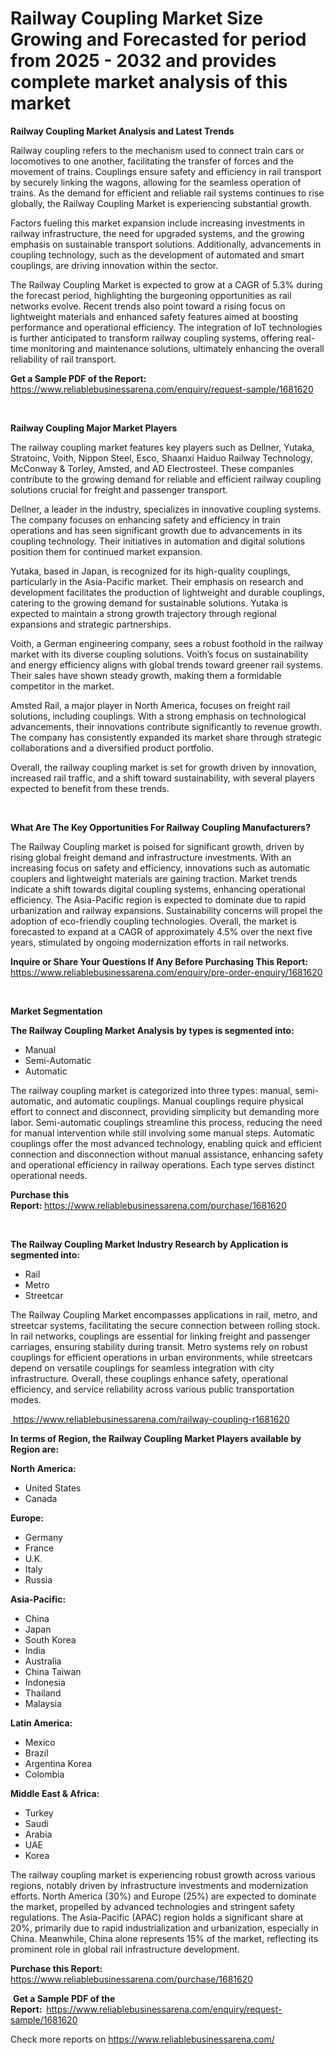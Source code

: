 <p><h1>Railway Coupling Market Size Growing and Forecasted for period from 2025 - 2032 and provides complete market analysis of this market</h1></p><p><strong>Railway Coupling Market Analysis and Latest Trends</strong></p>
<p><p>Railway coupling refers to the mechanism used to connect train cars or locomotives to one another, facilitating the transfer of forces and the movement of trains. Couplings ensure safety and efficiency in rail transport by securely linking the wagons, allowing for the seamless operation of trains. As the demand for efficient and reliable rail systems continues to rise globally, the Railway Coupling Market is experiencing substantial growth. </p><p>Factors fueling this market expansion include increasing investments in railway infrastructure, the need for upgraded systems, and the growing emphasis on sustainable transport solutions. Additionally, advancements in coupling technology, such as the development of automated and smart couplings, are driving innovation within the sector. </p><p>The Railway Coupling Market is expected to grow at a CAGR of 5.3% during the forecast period, highlighting the burgeoning opportunities as rail networks evolve. Recent trends also point toward a rising focus on lightweight materials and enhanced safety features aimed at boosting performance and operational efficiency. The integration of IoT technologies is further anticipated to transform railway coupling systems, offering real-time monitoring and maintenance solutions, ultimately enhancing the overall reliability of rail transport.</p></p>
<p><strong>Get a Sample PDF of the Report:&nbsp;</strong> <a href="https://www.reliablebusinessarena.com/enquiry/request-sample/1681620?utm_campaign=3515&utm_medium=2&utm_source=Github&utm_content=ia&utm_term=24032025&utm_id=railway-coupling">https://www.reliablebusinessarena.com/enquiry/request-sample/1681620</a></p>
<p>&nbsp;</p>
<p><strong>Railway Coupling Major Market Players</strong></p>
<p><p>The railway coupling market features key players such as Dellner, Yutaka, Stratoinc, Voith, Nippon Steel, Esco, Shaanxi Haiduo Railway Technology, McConway & Torley, Amsted, and AD Electrosteel. These companies contribute to the growing demand for reliable and efficient railway coupling solutions crucial for freight and passenger transport.</p><p>Dellner, a leader in the industry, specializes in innovative coupling systems. The company focuses on enhancing safety and efficiency in train operations and has seen significant growth due to advancements in its coupling technology. Their initiatives in automation and digital solutions position them for continued market expansion.</p><p>Yutaka, based in Japan, is recognized for its high-quality couplings, particularly in the Asia-Pacific market. Their emphasis on research and development facilitates the production of lightweight and durable couplings, catering to the growing demand for sustainable solutions. Yutaka is expected to maintain a strong growth trajectory through regional expansions and strategic partnerships.</p><p>Voith, a German engineering company, sees a robust foothold in the railway market with its diverse coupling solutions. Voith’s focus on sustainability and energy efficiency aligns with global trends toward greener rail systems. Their sales have shown steady growth, making them a formidable competitor in the market.</p><p>Amsted Rail, a major player in North America, focuses on freight rail solutions, including couplings. With a strong emphasis on technological advancements, their innovations contribute significantly to revenue growth. The company has consistently expanded its market share through strategic collaborations and a diversified product portfolio.</p><p>Overall, the railway coupling market is set for growth driven by innovation, increased rail traffic, and a shift toward sustainability, with several players expected to benefit from these trends.</p></p>
<p>&nbsp;</p>
<p><strong>What Are The Key Opportunities For Railway Coupling Manufacturers?</strong></p>
<p><p>The Railway Coupling market is poised for significant growth, driven by rising global freight demand and infrastructure investments. With an increasing focus on safety and efficiency, innovations such as automatic couplers and lightweight materials are gaining traction. Market trends indicate a shift towards digital coupling systems, enhancing operational efficiency. The Asia-Pacific region is expected to dominate due to rapid urbanization and railway expansions. Sustainability concerns will propel the adoption of eco-friendly coupling technologies. Overall, the market is forecasted to expand at a CAGR of approximately 4.5% over the next five years, stimulated by ongoing modernization efforts in rail networks.</p></p>
<p><strong>Inquire or Share Your Questions If Any Before Purchasing This Report:</strong> <a href="https://www.reliablebusinessarena.com/enquiry/pre-order-enquiry/1681620?utm_campaign=3515&utm_medium=2&utm_source=Github&utm_content=ia&utm_term=24032025&utm_id=railway-coupling">https://www.reliablebusinessarena.com/enquiry/pre-order-enquiry/1681620</a></p>
<p>&nbsp;</p>
<p><strong>Market Segmentation</strong></p>
<p><strong>The Railway Coupling Market Analysis by types is segmented into:</strong></p>
<p><ul><li>Manual</li><li>Semi-Automatic</li><li>Automatic</li></ul></p>
<p><p>The railway coupling market is categorized into three types: manual, semi-automatic, and automatic couplings. Manual couplings require physical effort to connect and disconnect, providing simplicity but demanding more labor. Semi-automatic couplings streamline this process, reducing the need for manual intervention while still involving some manual steps. Automatic couplings offer the most advanced technology, enabling quick and efficient connection and disconnection without manual assistance, enhancing safety and operational efficiency in railway operations. Each type serves distinct operational needs.</p></p>
<p><strong>Purchase this Report:&nbsp;</strong><a href="https://www.reliablebusinessarena.com/purchase/1681620?utm_campaign=3515&utm_medium=2&utm_source=Github&utm_content=ia&utm_term=24032025&utm_id=railway-coupling">https://www.reliablebusinessarena.com/purchase/1681620</a></p>
<p>&nbsp;</p>
<p><strong>The Railway Coupling Market Industry Research by Application is segmented into:</strong></p>
<p><ul><li>Rail</li><li>Metro</li><li>Streetcar</li></ul></p>
<p><p>The Railway Coupling Market encompasses applications in rail, metro, and streetcar systems, facilitating the secure connection between rolling stock. In rail networks, couplings are essential for linking freight and passenger carriages, ensuring stability during transit. Metro systems rely on robust couplings for efficient operations in urban environments, while streetcars depend on versatile couplings for seamless integration with city infrastructure. Overall, these couplings enhance safety, operational efficiency, and service reliability across various public transportation modes.</p></p>
<p><a href="https://www.reliablebusinessarena.com/railway-coupling-r1681620?utm_campaign=3515&utm_medium=2&utm_source=Github&utm_content=ia&utm_term=24032025&utm_id=railway-coupling">&nbsp;https://www.reliablebusinessarena.com/railway-coupling-r1681620</a></p>
<p><strong>In terms of Region, the Railway Coupling Market Players available by Region are:</strong></p>
<p>
    <p> <strong> North America: </strong>
        <ul>
            <li>United States</li>
            <li>Canada</li>
        </ul>
        </p> 
    <p> <strong> Europe: </strong>
        <ul>
            <li>Germany</li>
            <li>France</li>
            <li>U.K.</li>
            <li>Italy</li>
            <li>Russia</li>
        </ul>
        </p> 
    <p> <strong> Asia-Pacific: </strong>
        <ul>
            <li>China</li>
            <li>Japan</li>
            <li>South Korea</li>
            <li>India</li>
            <li>Australia</li>
            <li>China Taiwan</li>
            <li>Indonesia</li>
            <li>Thailand</li>
            <li>Malaysia</li>
        </ul>
        </p> 
    <p> <strong> Latin America: </strong>
        <ul>
            <li>Mexico</li>
            <li>Brazil</li>
            <li>Argentina Korea</li>
            <li>Colombia</li>
        </ul>
        </p> 
    <p> <strong> Middle East & Africa: </strong>
        <ul>
            <li>Turkey</li>
            <li>Saudi</li>
            <li>Arabia</li>
            <li>UAE</li>
            <li>Korea</li>
        </ul>
    </p>
    </p>
<p><p>The railway coupling market is experiencing robust growth across various regions, notably driven by infrastructure investments and modernization efforts. North America (30%) and Europe (25%) are expected to dominate the market, propelled by advanced technologies and stringent safety regulations. The Asia-Pacific (APAC) region holds a significant share at 20%, primarily due to rapid industrialization and urbanization, especially in China. Meanwhile, China alone represents 15% of the market, reflecting its prominent role in global rail infrastructure development.</p></p>
<p><strong>Purchase this Report: </strong><a href="https://www.reliablebusinessarena.com/purchase/1681620?utm_campaign=3515&utm_medium=2&utm_source=Github&utm_content=ia&utm_term=24032025&utm_id=railway-coupling">https://www.reliablebusinessarena.com/purchase/1681620</a></p>
<p>&nbsp;<strong>Get a Sample PDF of the Report:&nbsp;&nbsp;</strong><a href="https://www.reliablebusinessarena.com/enquiry/request-sample/1681620?utm_campaign=3515&utm_medium=2&utm_source=Github&utm_content=ia&utm_term=24032025&utm_id=railway-coupling">https://www.reliablebusinessarena.com/enquiry/request-sample/1681620</a></p>
<p><strong></strong></p>
<p>Check more reports on <a href="https://www.reliablebusinessarena.com/?utm_campaign=3515&utm_medium=2&utm_source=Github&utm_content=ia&utm_term=24032025&utm_id=railway-coupling">https://www.reliablebusinessarena.com/</a></p>
